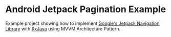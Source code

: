 # Android Jetpack Pagination Example

Example project showing how to implement [Google's Jetpack Navigation Library](https://developer.android.com/topic/libraries/architecture/paging/) with [RxJava](https://github.com/ReactiveX/RxJava) using MVVM Architecture Pattern.

